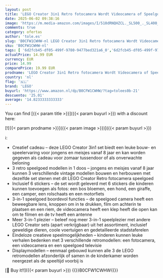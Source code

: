 ```yaml
---
layout: post
title: 'LEGO Creator 3in1 Retro fotocamera Wordt Videocamera of Speelgoed Televisie  Modellen voor Kinderen  Creatief Cadeau voor Jongens en Meisjes vanaf 8 jaar 31147'
date: 2025-06-02 09:38:16
image: 'https://m.media-amazon.com/images/I/510dRNQHZCL._SL500_._SL400_.jpg'
comments: true
category: ofertas
author: 'tole.es'
slug: 'B0CFW1CWHW-nl LEGO Creator 3in1 Retro fotocamera Wordt Videocamera of...'
sku: 'B0CFW1CWHW-nl'
tags: [ '6d2fcb45-df05-499f-9780-9477bed321a6_0','6d2fcb45-df05-499f-9780-9477bed321a6_501','Arborist Merchandising Root','Bouw- & constructiespeelgoed','Educatief speelgoed','Montessori','Self Service','Special Features Stores','Speelgoed & spellen','Speelgoedbouwsets','lego','🇳🇱', ]
actualPrice: 14.99 EUR
currency: EUR
price: 14.99
comparePrice: 19.99 EUR
prodname: 'LEGO Creator 3in1 Retro fotocamera Wordt Videocamera of Speelgoed Televisie  Modellen voor Kinderen  Creatief Cadeau voor Jongens en Meisjes vanaf 8 jaar 31147'
country: 'nl'
flag: '🇳🇱'
brand: 'LEGO'
buyurl: 'https://www.amazon.nl/dp/B0CFW1CWHW/?tag=tolees0b-21'
descuento: '25.01'
average: '14.8233333333333'
---
```


You can find [{{< param title >}}]({{< param buyurl >}}) with a discount here:

[![{{< param prodname >}}]({{< param image >}})]({{< param buyurl >}})

ℹ️:

- Creatief cadeau – deze LEGO Creator 3in1 set biedt een leuke bouw- en speelervaring voor jongens en meisjes vanaf 8 jaar en kan worden gegeven als cadeau voor zomaar tussendoor of als onverwachte beloning
- 3 retro speelgoed modellen in 1 doos – jongens en meisjes vanaf 8 jaar kunnen 3 verschillende vintage modellen bouwen en herbouwen met dezelfde set stenen met dit LEGO Creator Retro fotocamera speelgoed
- Inclusief 6 stickers – de set wordt geleverd met 6 stickers die kinderen kunnen toevoegen als fotos: een bos bloemen, een hond, een giraffe, een camper, een rolschaats en een motorfiets
- 3-in-1 speelgoed boordevol functies – de speelgoed camera heeft een beweegbare lens, knoppen om in te drukken, film om achterin te plaatsen en een riem, de videocamera heeft een klep heeft die open kan om te filmen en de tv heeft een antenne
- Meer 3-in-1 plezier – beleef nog meer 3-in-1 speelplezier met andere LEGO Creator sets (apart verkrijgbaar) uit het assortiment, inclusief geweldige dieren, coole voertuigen en gedetailleerde stadstaferelen
- Eindeloze creatieve speelmogelijkheden – kinderen kunnen leuke verhalen bedenken met 3 verschillende retromodellen: een fotocamera, een videocamera en een speelgoed televisie
- Displaymodellen – eenmaal gebouwd kunnen alle 3 de LEGO retromodellen afzonderlijk of samen in de kinderkamer worden neergezet als de speeltijd voorbij is

[🛒 Buy it!!]({{< param buyurl >}})
{{<world>}}B0CFW1CWHW{{</world>}}
